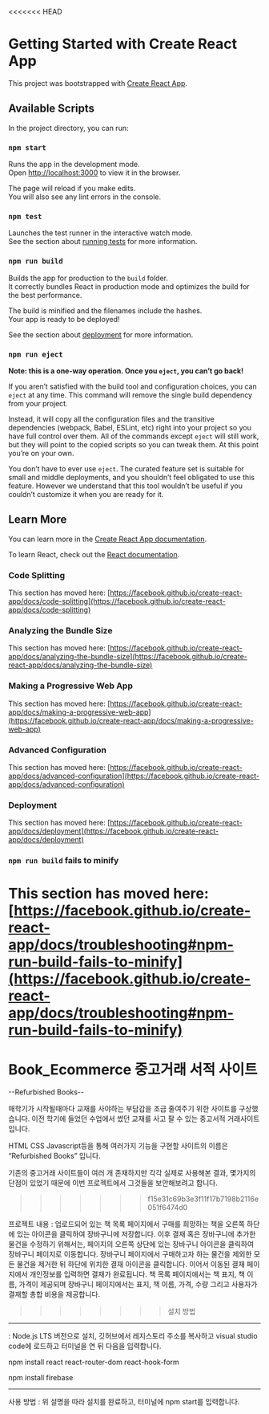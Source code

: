 <<<<<<< HEAD
# Getting Started with Create React App

This project was bootstrapped with [Create React App](https://github.com/facebook/create-react-app).

## Available Scripts

In the project directory, you can run:

### `npm start`

Runs the app in the development mode.\
Open [http://localhost:3000](http://localhost:3000) to view it in the browser.

The page will reload if you make edits.\
You will also see any lint errors in the console.

### `npm test`

Launches the test runner in the interactive watch mode.\
See the section about [running tests](https://facebook.github.io/create-react-app/docs/running-tests) for more information.

### `npm run build`

Builds the app for production to the `build` folder.\
It correctly bundles React in production mode and optimizes the build for the best performance.

The build is minified and the filenames include the hashes.\
Your app is ready to be deployed!

See the section about [deployment](https://facebook.github.io/create-react-app/docs/deployment) for more information.

### `npm run eject`

**Note: this is a one-way operation. Once you `eject`, you can’t go back!**

If you aren’t satisfied with the build tool and configuration choices, you can `eject` at any time. This command will remove the single build dependency from your project.

Instead, it will copy all the configuration files and the transitive dependencies (webpack, Babel, ESLint, etc) right into your project so you have full control over them. All of the commands except `eject` will still work, but they will point to the copied scripts so you can tweak them. At this point you’re on your own.

You don’t have to ever use `eject`. The curated feature set is suitable for small and middle deployments, and you shouldn’t feel obligated to use this feature. However we understand that this tool wouldn’t be useful if you couldn’t customize it when you are ready for it.

## Learn More

You can learn more in the [Create React App documentation](https://facebook.github.io/create-react-app/docs/getting-started).

To learn React, check out the [React documentation](https://reactjs.org/).

### Code Splitting

This section has moved here: [https://facebook.github.io/create-react-app/docs/code-splitting](https://facebook.github.io/create-react-app/docs/code-splitting)

### Analyzing the Bundle Size

This section has moved here: [https://facebook.github.io/create-react-app/docs/analyzing-the-bundle-size](https://facebook.github.io/create-react-app/docs/analyzing-the-bundle-size)

### Making a Progressive Web App

This section has moved here: [https://facebook.github.io/create-react-app/docs/making-a-progressive-web-app](https://facebook.github.io/create-react-app/docs/making-a-progressive-web-app)

### Advanced Configuration

This section has moved here: [https://facebook.github.io/create-react-app/docs/advanced-configuration](https://facebook.github.io/create-react-app/docs/advanced-configuration)

### Deployment

This section has moved here: [https://facebook.github.io/create-react-app/docs/deployment](https://facebook.github.io/create-react-app/docs/deployment)

### `npm run build` fails to minify

This section has moved here: [https://facebook.github.io/create-react-app/docs/troubleshooting#npm-run-build-fails-to-minify](https://facebook.github.io/create-react-app/docs/troubleshooting#npm-run-build-fails-to-minify)
=======
# Book_Ecommerce 중고거래 서적 사이트
--Refurbished Books--



매학기가 시작될때마다 교재를 사야하는 부담감을 조금 줄여주기 위한 사이트를 구상했습니다. 이전 학기에 들었던 수업에서 썼던 교재를 사고 팔 수 있는 중고서적 거래사이트입니다.

HTML CSS Javascript등을 통해 여러가지 기능을 구현할 사이트의 이름은 “Refurbished Books” 입니다.

기존의 중고거래 사이트들이 여러 개 존재하지만 각각 실제로 사용해본 결과, 몇가지의 단점이 있었기 때문에 이번 프로젝트에서 그것들을 보안해보려고 합니다.
>>>>>>> f15e31c69b3e3f11f17b7198b2116e051f6474d0

프로젝트 내용
: 업로드되어 있는 책 목록 페이지에서 구매를 희망하는 책을 오른쪽 하단에 있는 아이콘을 클릭하여 장바구니에 저장합니다. 이후 결재 혹은 장바구니에 추가한 물건을 수정하기 위해서는, 페이지의 오른쪽 상단에 있는 장바구니 아이콘을 클릭하여 장바구니 페이지로 이동합니다. 장바구니 페이지에서 구매하고자 하는 물건을 제외한 모든 물건을 제거한 뒤 하단에 위치한 결재 아이콘을 클릭합니다. 이어서 이동된 결재 페이지에서 개인정보를 입력하면 결재가 완료됩니다.
책 목록 페이지에서는 책 표지, 책 이름, 가격이 제공되며 장바구니 페이지에서는 표지, 책 이름, 가격, 수량 그리고 사용자가 결재할 총합 비용을 제공합니다.

>>>>>>>>설치 방법
-------------------------------------------------------------------------------------

: Node.js LTS 버전으로 설치, 깃허브에서 레지스토리 주소를 복사하고 visual studio code에 로드하고 터미널을 연 뒤 다음을 입력합니다.

npm install react react-router-dom react-hook-form


npm install firebase


----------------------------------------------------------------------------------------



사용 방법
: 위 설명을 따라 설치를 완료하고, 터미널에 npm start를 입력합니다.
